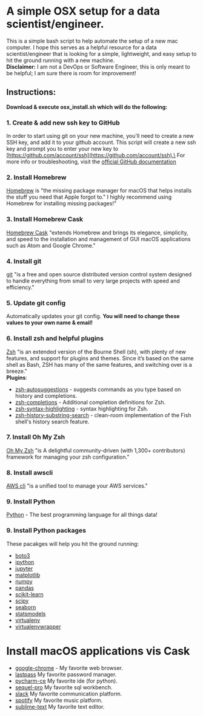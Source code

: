 # A simple OSX setup for a data scientist/engineer.
This is a simple bash script to help automate the setup of a new mac computer.
I hope this serves as a helpful resource for a data scientist/engineer that
is looking for a simple, lightweight, and easy setup to hit the ground running
with a new machine.\
**Disclaimer:** I am not a DevOps or Software Engineer, this is only meant to be helpful; I am sure there is room for improvement!

## Instructions:
**Download & execute osx_install.sh which will do the following:**

### 1. Create & add new ssh key to GitHub
In order to start using git on your new machine, you'll need to create a new SSH
key, and add it to your github account. This script will create a new ssh key and prompt
you to enter your new key to [https://github.com/account/ssh](https://github.com/account/ssh).\
For more info or troubleshooting, visit the [official GitHub documentation](https://help.github.com/en/articles/connecting-to-github-with-ssh)

### 2. Install Homebrew
[Homebrew](https://brew.sh/) is "the missing package manager for macOS that helps
installs the stuff you need that Apple forgot to." I highly recommend using Homebrew
for installing missing packages!"

### 3. Install Homebrew Cask
[Homebrew Cask](https://github.com/Homebrew/homebrew-cask) "extends Homebrew and brings its elegance, simplicity, and speed to the installation and management of GUI macOS applications such as Atom and Google Chrome."


### 4. Install git
[git](https://git-scm.com/) "is a free and open source distributed version control system designed to handle everything from small to very large projects with speed and efficiency."


### 5. Update git config
Automatically updates your git config. **You will need to change these values to your own name & email!**


### 6. Install zsh and helpful plugins
[Zsh](https://en.wikipedia.org/wiki/Z_shell) "is an extended version of the Bourne Shell (sh), with plenty of new features, and support for plugins and themes. Since it’s based on the same shell as Bash, ZSH has many of the same features, and switching over is a breeze."\
**Plugins**:
* [zsh-autosuggestions](https://github.com/zsh-users/zsh-autosuggestions) - suggests commands as you type based on history and completions.
* [zsh-completions](https://github.com/zsh-users/zsh-completions) - Additional completion definitions for Zsh.
* [zsh-syntax-highlighting](https://github.com/zsh-users/zsh-syntax-highlighting) - syntax highlighting for Zsh.
* [zsh-history-substring-search](https://github.com/zsh-users/zsh-history-substring-search) - clean-room implementation of the Fish shell's history search feature.

### 7. Install Oh My Zsh
[Oh My Zsh](https://github.com/robbyrussell/oh-my-zsh) "is A delightful community-driven (with 1,300+ contributors) framework for managing your zsh configuration."

### 8. Install awscli
[AWS cli](https://aws.amazon.com/cli/) "is a unified tool to manage your AWS services."

### 9. Install Python
[Python](https://www.python.org/) - The best programming language for all things data!


### 9. Install Python packages
These pacakges will help you hit the ground running:
* [boto3](https://boto3.amazonaws.com/v1/documentation/api/latest/index.html)
* [ipython](https://ipython.org/)
* [jupyter](https://jupyter.org/)
* [matplotlib](https://matplotlib.org/)
* [numpy](https://numpy.org/)
* [pandas](https://pandas.pydata.org/)
* [scikit-learn](https://scikit-learn.org)
* [scipy](https://www.scipy.org/)
* [seaborn](https://seaborn.pydata.org/)
* [statsmodels](https://www.statsmodels.org/stable/index.html)
* [virtualenv](https://virtualenv.pypa.io/en/latest/)
* [virtualenvwrapper](https://virtualenvwrapper.readthedocs.io/en/latest/)


# Install macOS applications vis Cask
* [google-chrome](https://www.google.com/chrome/) - My favorite web browser.
* [lastpass](https://www.lastpass.com/hp) My favorite password manager.
* [pycharm-ce](https://www.jetbrains.com/pycharm/) My favorite ide (for python).
* [sequel-pro](https://www.sequelpro.com/) My favorite sql workbench.
* [slack](https://slack.com/) My favorite communication platform.
* [spotify](https://www.spotify.com/us/) My favorite music platform.
* [sublime-text](https://www.sublimetext.com/) My favorite text editor.